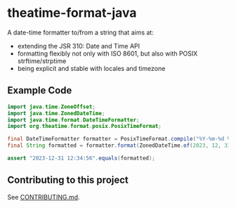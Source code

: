 theatime-format-java
=====================

A date-time formatter to/from a string that aims at:

* extending the JSR 310: Date and Time API
* formatting flexibly not only with ISO 8601, but also with POSIX strftime/strptime
* being explicit and stable with locales and timezone

Example Code
-------------

```java
import java.time.ZoneOffset;
import java.time.ZonedDateTime;
import java.time.format.DateTimeFormatter;
import org.theatime.format.posix.PosixTimeFormat;

final DateTimeFormatter formatter = PosixTimeFormat.compile("%Y-%m-%d %H:%M:%S").toDateTimeFormatter();
final String formatted = formatter.format(ZonedDateTime.of(2023, 12, 31, 12, 34, 56, 123456789, ZoneOffset.UTC));

assert "2023-12-31 12:34:56".equals(formatted);
```

Contributing to this project
-----------------------------

See [CONTRIBUTING.md](./CONTRIBUTING.md).
